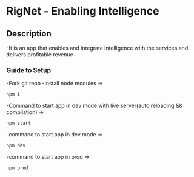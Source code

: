 # RigNet - Enabling Intelligence

## Description

-It is an app that enables and integrate intelligence with the services and delivers profitable revenue

### Guide to Setup

-Fork git repo
-Install node modules =>

```
npm i
```

-Command to start app in dev mode with live server(auto reloading && compilation) =>

```
npm start
```

-command to start app in dev mode =>

```
npm dev
```

-command to start app in prod =>

```
npm prod
```
